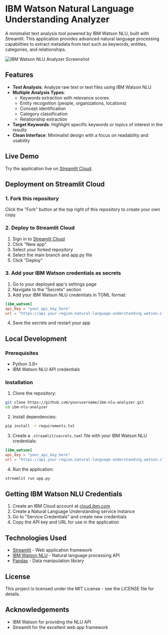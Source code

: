 # IBM Watson Natural Language Understanding Analyzer

A minimalist text analysis tool powered by IBM Watson NLU, built with Streamlit. This application provides advanced natural language processing capabilities to extract metadata from text such as keywords, entities, categories, and relationships.

![IBM Watson NLU Analyzer Screenshot](https://raw.githubusercontent.com/yourusername/ibm-nlu-analyzer/main/screenshot.png)

## Features

- **Text Analysis**: Analyze raw text or text files using IBM Watson NLU
- **Multiple Analysis Types**:
  - Keywords extraction with relevance scores
  - Entity recognition (people, organizations, locations)
  - Concept identification
  - Category classification
  - Relationship extraction
- **Target Keywords**: Highlight specific keywords or topics of interest in the results
- **Clean Interface**: Minimalist design with a focus on readability and usability

## Live Demo

Try the application live on [Streamlit Cloud](https://ibm-nlu-analyzer.streamlit.app).

## Deployment on Streamlit Cloud

### 1. Fork this repository

Click the "Fork" button at the top right of this repository to create your own copy.

### 2. Deploy to Streamlit Cloud

1. Sign in to [Streamlit Cloud](https://streamlit.io/cloud)
2. Click "New app"
3. Select your forked repository
4. Select the main branch and app.py file
5. Click "Deploy"

### 3. Add your IBM Watson credentials as secrets

1. Go to your deployed app's settings page
2. Navigate to the "Secrets" section
3. Add your IBM Watson NLU credentials in TOML format:

```toml
[ibm_watson]
api_key = "your_api_key_here"
url = "https://api.your-region.natural-language-understanding.watson.cloud.ibm.com/instances/your-instance-id"
```

4. Save the secrets and restart your app

## Local Development

### Prerequisites

- Python 3.8+
- IBM Watson NLU API credentials

### Installation

1. Clone the repository:
```bash
git clone https://github.com/yourusername/ibm-nlu-analyzer.git
cd ibm-nlu-analyzer
```

2. Install dependencies:
```bash
pip install -r requirements.txt
```

3. Create a `.streamlit/secrets.toml` file with your IBM Watson NLU credentials:
```toml
[ibm_watson]
api_key = "your_api_key_here"
url = "https://api.your-region.natural-language-understanding.watson.cloud.ibm.com/instances/your-instance-id"
```

4. Run the application:
```bash
streamlit run app.py
```

## Getting IBM Watson NLU Credentials

1. Create an IBM Cloud account at [cloud.ibm.com](https://cloud.ibm.com/registration)
2. Create a Natural Language Understanding service instance
3. Go to "Service Credentials" and create new credentials
4. Copy the API key and URL for use in the application

## Technologies Used

- [Streamlit](https://streamlit.io) - Web application framework
- [IBM Watson NLU](https://www.ibm.com/cloud/watson-natural-language-understanding) - Natural language processing API
- [Pandas](https://pandas.pydata.org/) - Data manipulation library

## License

This project is licensed under the MIT License - see the LICENSE file for details.

## Acknowledgements

- IBM Watson for providing the NLU API
- Streamlit for the excellent web app framework
